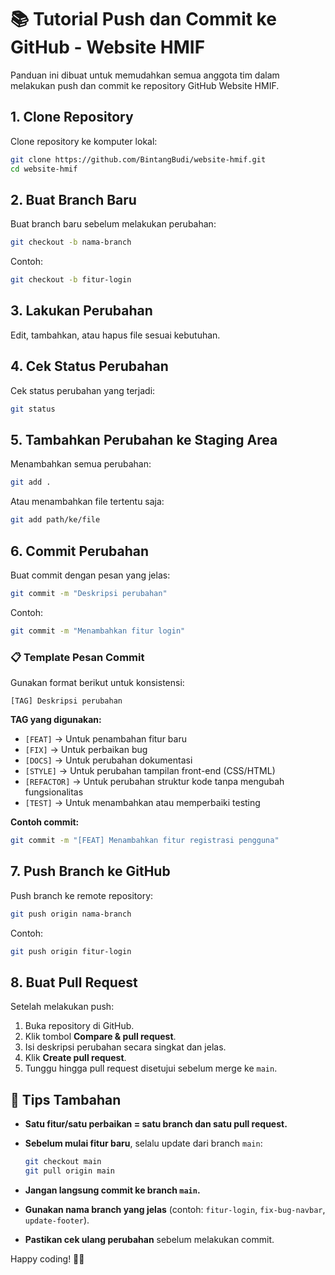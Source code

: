 
# 📚 Tutorial Push dan Commit ke GitHub - Website HMIF

Panduan ini dibuat untuk memudahkan semua anggota tim dalam melakukan push dan commit ke repository GitHub Website HMIF.

## 1. Clone Repository

Clone repository ke komputer lokal:

```bash
git clone https://github.com/BintangBudi/website-hmif.git
cd website-hmif
```

## 2. Buat Branch Baru

Buat branch baru sebelum melakukan perubahan:

```bash
git checkout -b nama-branch
```

Contoh:

```bash
git checkout -b fitur-login
```

## 3. Lakukan Perubahan

Edit, tambahkan, atau hapus file sesuai kebutuhan.

## 4. Cek Status Perubahan

Cek status perubahan yang terjadi:

```bash
git status
```

## 5. Tambahkan Perubahan ke Staging Area

Menambahkan semua perubahan:

```bash
git add .
```

Atau menambahkan file tertentu saja:

```bash
git add path/ke/file
```

## 6. Commit Perubahan

Buat commit dengan pesan yang jelas:

```bash
git commit -m "Deskripsi perubahan"
```

Contoh:

```bash
git commit -m "Menambahkan fitur login"
```

### 📋 Template Pesan Commit

Gunakan format berikut untuk konsistensi:

```
[TAG] Deskripsi perubahan
```

**TAG yang digunakan:**
- `[FEAT]` → Untuk penambahan fitur baru
- `[FIX]` → Untuk perbaikan bug
- `[DOCS]` → Untuk perubahan dokumentasi
- `[STYLE]` → Untuk perubahan tampilan front-end (CSS/HTML)
- `[REFACTOR]` → Untuk perubahan struktur kode tanpa mengubah fungsionalitas
- `[TEST]` → Untuk menambahkan atau memperbaiki testing

**Contoh commit:**

```bash
git commit -m "[FEAT] Menambahkan fitur registrasi pengguna"
```

## 7. Push Branch ke GitHub

Push branch ke remote repository:

```bash
git push origin nama-branch
```

Contoh:

```bash
git push origin fitur-login
```

## 8. Buat Pull Request

Setelah melakukan push:

1. Buka repository di GitHub.
2. Klik tombol **Compare & pull request**.
3. Isi deskripsi perubahan secara singkat dan jelas.
4. Klik **Create pull request**.
5. Tunggu hingga pull request disetujui sebelum merge ke `main`.

## 🚀 Tips Tambahan

- **Satu fitur/satu perbaikan = satu branch dan satu pull request.**
- **Sebelum mulai fitur baru**, selalu update dari branch `main`:

  ```bash
  git checkout main
  git pull origin main
  ```

- **Jangan langsung commit ke branch `main`.**
- **Gunakan nama branch yang jelas** (contoh: `fitur-login`, `fix-bug-navbar`, `update-footer`).
- **Pastikan cek ulang perubahan** sebelum melakukan commit.

Happy coding! 🚀✨
